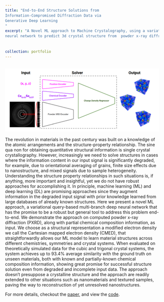 ```yaml
---
title: "End-to-End Structure Solutions from
Information-Compromised Diffraction Data via
Generative Deep Learning
"
excerpt: "A Novel ML approach to Machine Crystalography, using a variational query-based multi-branch deep
neural network to predict 3d crystal structure from  powder x-ray diffraction. <br/><img src='/images/crystal_net.png'>"


collection: portfolio
---
```

<br/><img src='/images/crystal_net.png'>

The revolution in materials in the past century was built on a knowledge of the atomic arrangements and the structure-property
relationship. The sine qua non for obtaining quantitative structural information is single crystal crystallography. However,
increasingly we need to solve structures in cases where the information content in our input signal is significantly degraded, for
example, due to orientational averaging of grains, finite size effects due to nanostructure, and mixed signals due to sample
heterogeneity. Understanding the structure property relationships in such situations is, if anything, more important and insightful,
yet we do not have robust approaches for accomplishing it. In principle, machine learning (ML) and deep learning (DL) are
promising approaches since they augment information in the degraded input signal with prior knowledge learned from large
databases of already known structures. Here we present a novel ML approach, a variational query-based multi-branch deep
neural network that has the promise to be a robust but general tool to address this problem end-to-end. We demonstrate the
approach on computed powder x-ray diffraction (PXRD), along with partial chemical composition information, as input. We
choose as a structural representation a modified electron density we call the Cartesian mapped electron density (CMED),
that straightforwardly allows our ML model to learn material structures across different chemistries, symmetries and crystal
systems. When evaluated on theoretically simulated data for the cubic and trigonal crystal systems, the system achieves
up to 93.4% average similarity with the ground truth on unseen materials, both with known and partially-known chemical
composition information, showing great promise for successful structure solution even from degraded and incomplete input
data. The approach doesn’t presuppose a crystalline structure and the approach are readily extended to other situations such
as nanomaterials and textured samples, paving the way to reconstruction of yet unresolved nanostructures.

For more details, checkout the [paper](https://arxiv.org/abs/2312.15136), and view the [code](https://github.com/gabeguo/deep-crystallography-public).
